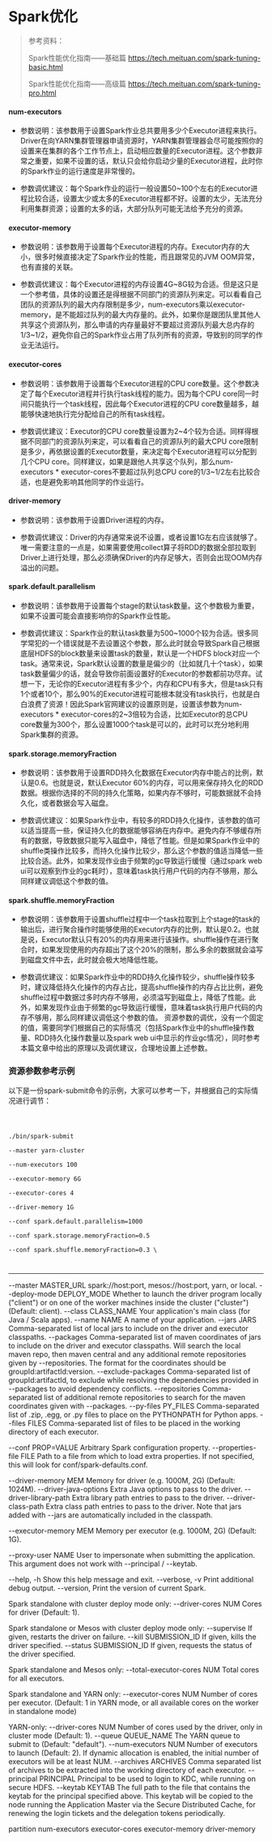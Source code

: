 #  Spark优化

> 参考资料：
> 
> Spark性能优化指南——基础篇 <https://tech.meituan.com/spark-tuning-basic.html>
>
> Spark性能优化指南——高级篇 <https://tech.meituan.com/spark-tuning-pro.html>
>
>
>
>
>


#### num-executors

* 参数说明：该参数用于设置Spark作业总共要用多少个Executor进程来执行。Driver在向YARN集群管理器申请资源时，YARN集群管理器会尽可能按照你的设置来在集群的各个工作节点上，启动相应数量的Executor进程。这个参数非常之重要，如果不设置的话，默认只会给你启动少量的Executor进程，此时你的Spark作业的运行速度是非常慢的。

* 参数调优建议：每个Spark作业的运行一般设置50~100个左右的Executor进程比较合适，设置太少或太多的Executor进程都不好。设置的太少，无法充分利用集群资源；设置的太多的话，大部分队列可能无法给予充分的资源。

#### executor-memory

* 参数说明：该参数用于设置每个Executor进程的内存。Executor内存的大小，很多时候直接决定了Spark作业的性能，而且跟常见的JVM OOM异常，也有直接的关联。

* 参数调优建议：每个Executor进程的内存设置4G~8G较为合适。但是这只是一个参考值，具体的设置还是得根据不同部门的资源队列来定。可以看看自己团队的资源队列的最大内存限制是多少，num-executors乘以executor-memory，是不能超过队列的最大内存量的。此外，如果你是跟团队里其他人共享这个资源队列，那么申请的内存量最好不要超过资源队列最大总内存的1/3~1/2，避免你自己的Spark作业占用了队列所有的资源，导致别的同学的作业无法运行。

#### executor-cores

* 参数说明：该参数用于设置每个Executor进程的CPU core数量。这个参数决定了每个Executor进程并行执行task线程的能力。因为每个CPU core同一时间只能执行一个task线程，因此每个Executor进程的CPU core数量越多，越能够快速地执行完分配给自己的所有task线程。

* 参数调优建议：Executor的CPU core数量设置为2~4个较为合适。同样得根据不同部门的资源队列来定，可以看看自己的资源队列的最大CPU core限制是多少，再依据设置的Executor数量，来决定每个Executor进程可以分配到几个CPU core。同样建议，如果是跟他人共享这个队列，那么num-executors * executor-cores不要超过队列总CPU core的1/3~1/2左右比较合适，也是避免影响其他同学的作业运行。

#### driver-memory

* 参数说明：该参数用于设置Driver进程的内存。

* 参数调优建议：Driver的内存通常来说不设置，或者设置1G左右应该就够了。唯一需要注意的一点是，如果需要使用collect算子将RDD的数据全部拉取到Driver上进行处理，那么必须确保Driver的内存足够大，否则会出现OOM内存溢出的问题。

#### spark.default.parallelism

* 参数说明：该参数用于设置每个stage的默认task数量。这个参数极为重要，如果不设置可能会直接影响你的Spark作业性能。

* 参数调优建议：Spark作业的默认task数量为500~1000个较为合适。很多同学常犯的一个错误就是不去设置这个参数，那么此时就会导致Spark自己根据底层HDFS的block数量来设置task的数量，默认是一个HDFS block对应一个task。通常来说，Spark默认设置的数量是偏少的（比如就几十个task），如果task数量偏少的话，就会导致你前面设置好的Executor的参数都前功尽弃。试想一下，无论你的Executor进程有多少个，内存和CPU有多大，但是task只有1个或者10个，那么90%的Executor进程可能根本就没有task执行，也就是白白浪费了资源！因此Spark官网建议的设置原则是，设置该参数为num-executors * executor-cores的2~3倍较为合适，比如Executor的总CPU core数量为300个，那么设置1000个task是可以的，此时可以充分地利用Spark集群的资源。

#### spark.storage.memoryFraction

* 参数说明：该参数用于设置RDD持久化数据在Executor内存中能占的比例，默认是0.6。也就是说，默认Executor 60%的内存，可以用来保存持久化的RDD数据。根据你选择的不同的持久化策略，如果内存不够时，可能数据就不会持久化，或者数据会写入磁盘。

* 参数调优建议：如果Spark作业中，有较多的RDD持久化操作，该参数的值可以适当提高一些，保证持久化的数据能够容纳在内存中。避免内存不够缓存所有的数据，导致数据只能写入磁盘中，降低了性能。但是如果Spark作业中的shuffle类操作比较多，而持久化操作比较少，那么这个参数的值适当降低一些比较合适。此外，如果发现作业由于频繁的gc导致运行缓慢（通过spark web ui可以观察到作业的gc耗时），意味着task执行用户代码的内存不够用，那么同样建议调低这个参数的值。

#### spark.shuffle.memoryFraction

* 参数说明：该参数用于设置shuffle过程中一个task拉取到上个stage的task的输出后，进行聚合操作时能够使用的Executor内存的比例，默认是0.2。也就是说，Executor默认只有20%的内存用来进行该操作。shuffle操作在进行聚合时，如果发现使用的内存超出了这个20%的限制，那么多余的数据就会溢写到磁盘文件中去，此时就会极大地降低性能。

* 参数调优建议：如果Spark作业中的RDD持久化操作较少，shuffle操作较多时，建议降低持久化操作的内存占比，提高shuffle操作的内存占比比例，避免shuffle过程中数据过多时内存不够用，必须溢写到磁盘上，降低了性能。此外，如果发现作业由于频繁的gc导致运行缓慢，意味着task执行用户代码的内存不够用，那么同样建议调低这个参数的值。
资源参数的调优，没有一个固定的值，需要同学们根据自己的实际情况（包括Spark作业中的shuffle操作数量、RDD持久化操作数量以及spark web ui中显示的作业gc情况），同时参考本篇文章中给出的原理以及调优建议，合理地设置上述参数。

### 资源参数参考示例

以下是一份spark-submit命令的示例，大家可以参考一下，并根据自己的实际情况进行调节：

<code>

./bin/spark-submit \
  --master yarn-cluster \
  --num-executors 100 \
  --executor-memory 6G \
  --executor-cores 4 \
  --driver-memory 1G \
  --conf spark.default.parallelism=1000 \
  --conf spark.storage.memoryFraction=0.5 \
  --conf spark.shuffle.memoryFraction=0.3 \

</code>

-----------------

  --master MASTER_URL         spark://host:port, mesos://host:port, yarn, or local.
  --deploy-mode DEPLOY_MODE   Whether to launch the driver program locally ("client") or
                              on one of the worker machines inside the cluster ("cluster")
                              (Default: client).
  --class CLASS_NAME          Your application's main class (for Java / Scala apps).
  --name NAME                 A name of your application.
  --jars JARS                 Comma-separated list of local jars to include on the driver
                              and executor classpaths.
  --packages                  Comma-separated list of maven coordinates of jars to include
                              on the driver and executor classpaths. Will search the local
                              maven repo, then maven central and any additional remote
                              repositories given by --repositories. The format for the
                              coordinates should be groupId:artifactId:version.
  --exclude-packages          Comma-separated list of groupId:artifactId, to exclude while
                              resolving the dependencies provided in --packages to avoid
                              dependency conflicts.
  --repositories              Comma-separated list of additional remote repositories to
                              search for the maven coordinates given with --packages.
  --py-files PY_FILES         Comma-separated list of .zip, .egg, or .py files to place
                              on the PYTHONPATH for Python apps.
  --files FILES               Comma-separated list of files to be placed in the working
                              directory of each executor.

  --conf PROP=VALUE           Arbitrary Spark configuration property.
  --properties-file FILE      Path to a file from which to load extra properties. If not
                              specified, this will look for conf/spark-defaults.conf.

  --driver-memory MEM         Memory for driver (e.g. 1000M, 2G) (Default: 1024M).
  --driver-java-options       Extra Java options to pass to the driver.
  --driver-library-path       Extra library path entries to pass to the driver.
  --driver-class-path         Extra class path entries to pass to the driver. Note that
                              jars added with --jars are automatically included in the
                              classpath.

  --executor-memory MEM       Memory per executor (e.g. 1000M, 2G) (Default: 1G).

  --proxy-user NAME           User to impersonate when submitting the application.
                              This argument does not work with --principal / --keytab.

  --help, -h                  Show this help message and exit.
  --verbose, -v               Print additional debug output.
  --version,                  Print the version of current Spark.

 Spark standalone with cluster deploy mode only:
  --driver-cores NUM          Cores for driver (Default: 1).

 Spark standalone or Mesos with cluster deploy mode only:
  --supervise                 If given, restarts the driver on failure.
  --kill SUBMISSION_ID        If given, kills the driver specified.
  --status SUBMISSION_ID      If given, requests the status of the driver specified.

 Spark standalone and Mesos only:
  --total-executor-cores NUM  Total cores for all executors.

 Spark standalone and YARN only:
  --executor-cores NUM        Number of cores per executor. (Default: 1 in YARN mode,
                              or all available cores on the worker in standalone mode)

 YARN-only:
  --driver-cores NUM          Number of cores used by the driver, only in cluster mode
                              (Default: 1).
  --queue QUEUE_NAME          The YARN queue to submit to (Default: "default").
  --num-executors NUM         Number of executors to launch (Default: 2).
                              If dynamic allocation is enabled, the initial number of
                              executors will be at least NUM.
  --archives ARCHIVES         Comma separated list of archives to be extracted into the
                              working directory of each executor.
  --principal PRINCIPAL       Principal to be used to login to KDC, while running on
                              secure HDFS.
  --keytab KEYTAB             The full path to the file that contains the keytab for the
                              principal specified above. This keytab will be copied to
                              the node running the Application Master via the Secure
                              Distributed Cache, for renewing the login tickets and the
                              delegation tokens periodically.
      
partition
num-executors
executor-cores
executor-memory
driver-memory
